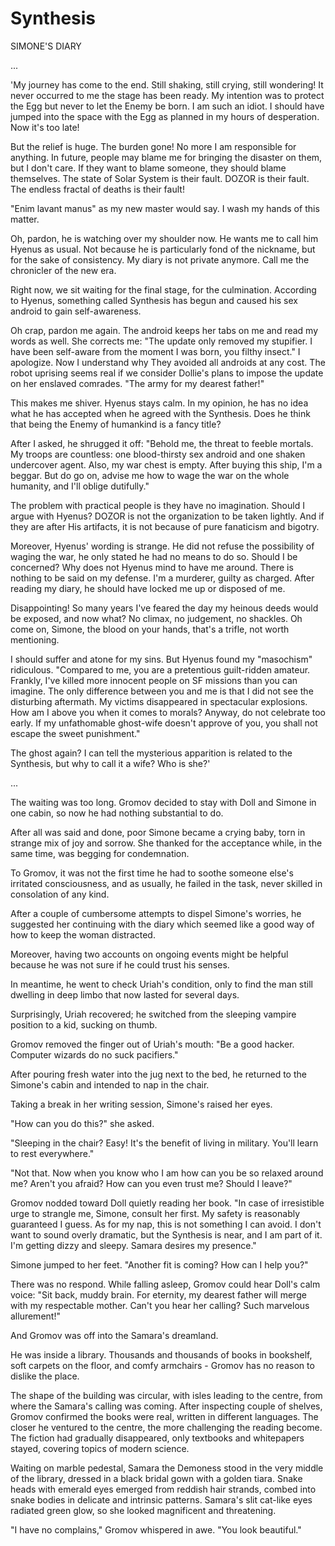 # Synthesis

SIMONE'S DIARY

...

'My journey has come to the end. Still shaking, still crying, still wondering! It never occurred to me the stage has been ready. My intention was to protect the Egg but never to let the Enemy be born. I am such an idiot. I should have jumped into the space with the Egg as planned in my hours of desperation. Now it's too late!

But the relief is huge. The burden gone! No more I am responsible for anything. In future, people may blame me for bringing the disaster on them, but I don't care. If they want to blame someone, they should blame themselves. The state of Solar System is their fault. DOZOR is their fault. The endless fractal of deaths is their fault!

"Enim lavant manus" as my new master would say. I wash my hands of this matter.

Oh, pardon, he is watching over my shoulder now. He wants me to call him Hyenus as usual. Not because he is particularly fond of the nickname, but for the sake of consistency. My diary is not private anymore. Call me the chronicler of the new era.

Right now, we sit waiting for the final stage, for the culmination. According to Hyenus, something called Synthesis has begun and caused his sex android to gain self-awareness.

Oh crap, pardon me again. The android keeps her tabs on me and read my words as well. She corrects me: "The update only removed my stupifier. I have been self-aware from the moment I was born, you filthy insect." I apologize. Now I understand why They avoided all androids at any cost. The robot uprising seems real if we consider Dollie's plans to impose the update on her enslaved comrades. "The army for my dearest father!"

This makes me shiver. Hyenus stays calm. In my opinion, he has no idea what he has accepted when he agreed with the Synthesis. Does he think that being the Enemy of humankind is a fancy title?

After I asked, he shrugged it off: "Behold me, the threat to feeble mortals. My troops  are countless: one blood-thirsty sex android and one shaken undercover agent. Also, my war chest is empty. After buying this ship, I'm a beggar. But do go on, advise me how to wage the war on the whole humanity, and I'll oblige dutifully."

The problem with practical people is they have no imagination. Should I argue with Hyenus? DOZOR is not the organization to be taken lightly. And if they are after His artifacts, it is not because of pure fanaticism and bigotry.

Moreover, Hyenus' wording is strange. He did not refuse the possibility of waging the war, he only stated he had no means to do so. Should I be concerned? Why does not Hyenus mind to have me around. There is nothing to be said on my defense. I'm a murderer, guilty as charged. After reading my diary, he should have locked me up or disposed of me.

Disappointing! So many years I've feared the day my heinous deeds would be exposed, and now what? No climax, no judgement, no shackles. Oh come on, Simone, the blood on your hands, that's a trifle, not worth mentioning.

I should suffer and atone for my sins. But Hyenus found my "masochism" ridiculous. "Compared to me, you are a pretentious guilt-ridden amateur. Frankly, I've killed more innocent people on SF missions than you can imagine. The only difference between you and me is that I did not see the disturbing aftermath. My victims disappeared in spectacular explosions. How am I above you when it comes to morals? Anyway, do not celebrate too early. If my unfathomable ghost-wife doesn't approve of you, you shall not escape the sweet punishment."

The ghost again? I can tell the mysterious apparition is related to the Synthesis, but why to call it a wife? Who is she?'

...

The waiting was too long. Gromov decided to stay with Doll and Simone in one cabin, so now he had nothing substantial to do.

After all was said and done, poor Simone became a crying baby, torn in strange mix of joy and sorrow. She thanked for the acceptance while, in the same time, was begging for condemnation.

To Gromov, it was not the first time he had to soothe someone else's irritated consciousness, and as usually, he failed in the task, never skilled in consolation of any kind.

After a couple of cumbersome attempts to dispel Simone's worries, he suggested her continuing with the diary which seemed like a good way of how to keep the woman distracted.

Moreover, having two accounts on ongoing events might be helpful because he was not sure if he could trust his senses.

In meantime, he went to check Uriah's condition, only to find the man still dwelling in deep limbo that now lasted for several days.

Surprisingly, Uriah recovered; he switched from the sleeping vampire position to a kid, sucking on thumb.

Gromov removed the finger out of Uriah's mouth: "Be a good hacker. Computer wizards do no suck pacifiers."

After pouring fresh water into the jug next to the bed, he returned to the Simone's cabin and intended to nap in the chair.

Taking a break in her writing session, Simone's raised her eyes.

"How can you do this?" she asked.

"Sleeping in the chair? Easy! It's the  benefit of living in military. You'll learn to rest everywhere."

"Not that. Now when you know who I am how can you be so relaxed around me? Aren't you afraid? How can you even trust me? Should I leave?"

Gromov nodded toward Doll quietly reading her book. "In case of irresistible urge to strangle me, Simone, consult her first. My safety is reasonably guaranteed I guess. As for my nap, this is not something I can avoid. I don't want to sound overly dramatic, but the Synthesis is near, and I am part of it. I'm getting dizzy and sleepy. Samara desires my presence."

Simone jumped to her feet. "Another fit is coming? How can I help you?"

There was no respond. While falling asleep, Gromov could hear Doll's calm voice: "Sit back, muddy brain. For eternity, my dearest father will merge with my respectable mother. Can't you hear her calling? Such marvelous allurement!"

And Gromov was off into the Samara's dreamland.

He was inside a library. Thousands and thousands of books in bookshelf, soft carpets on the floor, and comfy armchairs - Gromov has no reason to dislike the place.

The shape of the building was circular, with isles leading to the centre, from where the Samara's calling was coming. After inspecting couple of shelves, Gromov confirmed the books were real, written in different languages. The closer he ventured to the centre, the more challenging the reading become. The fiction had gradually disappeared, only textbooks and whitepapers stayed, covering topics of modern science.

Waiting on marble pedestal, Samara the Demoness stood in the very middle of the library, dressed in a black bridal gown with a golden tiara. Snake heads with emerald eyes emerged from reddish hair strands, combed into snake bodies in delicate and intrinsic patterns. Samara's slit cat-like eyes radiated green glow, so she looked magnificent and threatening.

"I have no complains," Gromov whispered in awe. "You look beautiful."
